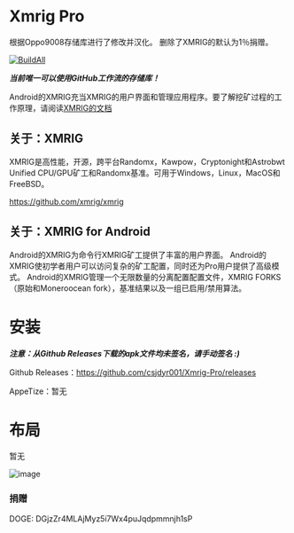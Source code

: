 # Xmrig Pro

根据Oppo9008存储库进行了修改并汉化。
删除了XMRIG的默认为1％捐赠。

[![BuildAll](https://github.com/csjdyr001/Xmrig-Pro/actions/workflows/build-all.yml/badge.svg)](https://github.com/csjdyr001/Xmrig-Pro/actions/workflows/build-all.yml)

***当前唯一可以使用GitHub工作流的存储库！***

Android的XMRIG充当XMRIG的用户界面和管理应用程序。要了解挖矿过程的工作原理，请阅读[XMRIG的文档](https://xmrig.com/docs/miner)

## 关于：XMRIG
XMRIG是高性能，开源，跨平台Randomx，Kawpow，Cryptonight和Astrobwt Unified CPU/GPU矿工和Randomx基准。可用于Windows，Linux，MacOS和FreeBSD。

https://github.com/xmrig/xmrig

## 关于：XMRIG for Android
Android的XMRIG为命令行XMRIG矿工提供了丰富的用户界面。 Android的XMRIG使初学者用户可以访问复杂的矿工配置，同时还为Pro用户提供了高级模式。 Android的XMRIG管理一个无限数量的分离配置配置文件，XMRIG FORKS（原始和Moneroocean fork），基准结果以及一组已启用/禁用算法。


# 安装
***注意：从Github Releases下载的apk文件均未签名，请手动签名 :)***

Github Releases：https://github.com/csjdyr001/Xmrig-Pro/releases

AppeTize：暂无

# 布局

暂无

![image](https://user-images.githubusercontent.com/97060076/148125819-b093ef76-b7ec-455f-866f-a489b5b53e59.png)

### 捐赠
DOGE: DGjzZr4MLAjMyz5i7Wx4puJqdpmmnjh1sP
